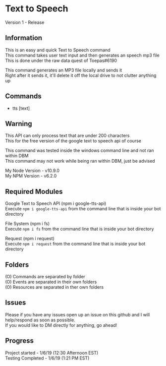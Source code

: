 # Text to Speech 
Version 1 - Release

## Information
This is an easy and quick Text to Speech command  
This command takes user text input and then generates an speech mp3 file  
This is done under the raw data quest of Toepas#6190  

This command generates an MP3 file locally and sends it  
Right after it sends it, it'll delete it off the local drive to not clutter anything up  

## Commands
- tts [text]

## Warning
This API can only process text that are under 200 characters  
This for the free version of the google text to speech api of course  

This command was tested inside the windows command line and not ran within DBM    
This command may not work while being ran within DBM, just be advised  

My Node Version - v10.9.0   
My NPM Version - v6.2.0  

## Required Modules
Google Text to Speech API (npm i google-tts-api)  
Execute `npm i google-tts-api` from the command line that is inside your bot directory  

File System (npm i fs)  
Execute `npm i fs` from the command line that is inside your bot directory  

Request (npm i request)  
Execute `npm i request` from the command line that is inside your bot directory  

## Folders
(O) Commands are separated by folder   
(O) Events are separated in their own folders  
(O) Resources are separated in ther own folders  

## Issues
Please if you have any issues open up an issue on this github and I will help/respond as soon as possible.  
If you would like to DM directly for anything, go ahead!  

## Progress
Project started - 1/6/19 (12:30 Afternoon EST)  
Testing Completed - 1/6/19 (1:21 PM EST)  

